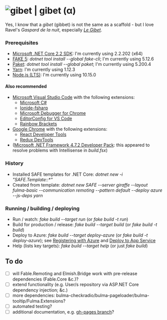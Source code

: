 # ![gibet](https://github.com/aornota/gibet/blob/master/src/ui/resources/gibet-16x16.ico) | gibet (α)

Yes, I know that a _gibet_ (gibbet) is not the same as a scaffold - but I love Ravel's _Gaspard de la nuit_, especially _[Le Gibet](https://www.youtube.com/watch?v=vRQF490yyAY/)_.

### Prerequisites

- [Microsoft .NET Core 2.2 SDK](https://dotnet.microsoft.com/download/dotnet-core/2.2/): I'm currently using 2.2.202 (x64)
- [FAKE 5](https://fake.build/): _dotnet tool install --global fake-cli_; I'm currently using 5.12.6
- [Paket](https://fsprojects.github.io/Paket/): _dotnet tool install --global paket_; I'm currently using 5.200.4
- [Yarn](https://yarnpkg.com/lang/en/docs/install/): I'm currently using 1.12.3
- [Node.js (LTS)](https://nodejs.org/en/download/): I'm currently using 10.15.0

#### Also recommended

- [Microsoft Visual Studio Code](https://code.visualstudio.com/download/) with the following extensions:
    - [Microsoft C#](https://marketplace.visualstudio.com/items?itemName=ms-vscode.csharp/)
    - [Ionide-fsharp](https://marketplace.visualstudio.com/items?itemName=ionide.ionide-fsharp/)
    - [Microsoft Debugger for Chrome](https://marketplace.visualstudio.com/items?itemName=msjsdiag.debugger-for-chrome/)
    - [EditorConfig for VS Code](https://marketplace.visualstudio.com/items?itemName=editorconfig.editorconfig/)
    - [Rainbow Brackets](https://marketplace.visualstudio.com/items?itemName=2gua.rainbow-brackets/)
- [Google Chrome](https://www.google.com/chrome/) with the following extensions:
    - [React Developer Tools](https://chrome.google.com/webstore/detail/react-developer-tools/fmkadmapgofadopljbjfkapdkoienihi/)
    - [Redux DevTools](https://chrome.google.com/webstore/detail/redux-devtools/lmhkpmbekcpmknklioeibfkpmmfibljd/)
- ([Microsoft .NET Framework 4.7.2 Developer Pack](https://dotnet.microsoft.com/download/dotnet-framework/net472/): this appeared to resolve problems with Intellisense in _build.fsx_)

### History

- Installed SAFE templates for .NET Core: _dotnet new -i "SAFE.Template::*"_
- Created from template: _dotnet new SAFE --server giraffe --layout fulma-basic --communication remoting --pattern default --deploy azure --js-deps yarn_

### Running / building / deploying

- Run / watch: _fake build --target run_ (or _fake build -t run_)
- Build for production / release: _fake build --target build_ (or _fake build -t build_)
- Deploy to Azure: _fake build --target deploy-azure_ (or _fake build -t deploy-azure_); see [Registering with Azure](https://safe-stack.github.io/docs/template-azure-registration/) and [Deploy to App Service](https://safe-stack.github.io/docs/template-appservice/)
- Help (lists key targets): _fake build --target help_ (or just _fake build_)

## To do

- [ ] will Fable.Remoting and Elmish.Bridge work with pre-release dependencies (Fable.Core &c.)?
- [ ] extend functionality (e.g. User/s repository via ASP.NET Core dependency injection; &c.)
- [ ] more dependencies: bulma-checkradio/bulma-pageloader/bulma-tooltip/Fulma.Extensions?
- [ ] automated testing?
- [ ] additional documentation, e.g. [gh-pages branch](https://aornota.github.io/gibet/)?
